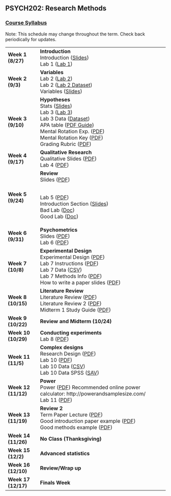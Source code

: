 ## PSYCH202: Research Methods
### <a href="https://marcuscappiello.github.io/teaching/PSYCH202/PSYCH202_Syllabus.pdf" target="blank">Course Syllabus</a> 

Note: This schedule may change throughout the term. Check back periodically for updates.

<table>
  <tbody>
    
  <tr><td><strong>Week 1 (8/27)</strong>  </td><td>  <strong>Introduction</strong> 
                                    <br>Introduction (<a href="https://marcuscappiello.github.io/teaching/PSYCH202/Slides/PSYC202_Lecture1_Intro.pdf" target="blank">Slides</a>)
                                    <br> Lab 1 (<a href="https://marcuscappiello.github.io/teaching/PSYCH202/Labs/PSYC202_Lab1_Library.pdf" target="blank">Lab 1</a>) </td></tr>

  <tr><td><strong>Week 2 (9/3)  </strong></td><td><strong>Variables</strong>
                                    <br> Lab 2 (<a href="https://marcuscappiello.github.io/teaching/PSYCH202/Labs/PSYC202_F19_Lab2.pdf" target="blank">Lab 2</a>) 
  <br> Lab 2 (<a href="https://marcuscappiello.github.io/teaching/PSYCH202/Labs/datasetNFAQ_S19.xlsx" target="blank">Lab 2 Dataset</a>)
  <br> Variables (<a href="https://marcuscappiello.github.io/teaching/PSYCH202/Slides/PSYC202_Lecture2_Variables.pdf" target="blank">Slides</a>)
  
  </td></tr>
                                    
                                    
  <tr><td><strong>Week 3 (9/10)  </strong></td><td><strong>Hypotheses</strong>
  <br> Stats  (<a href="https://marcuscappiello.github.io/teaching/PSYCH202/Slides/PSYC202_Lecture3_Stats.pdf" target="blank">Slides</a>)
  <br> Lab 3 (<a href="https://marcuscappiello.github.io/teaching/PSYCH202/Labs/PSYC202_Lab3_Tables.pdf" target="blank">Lab 3</a>) 
  <br> Lab 3 Data (<a href="https://marcuscappiello.github.io/teaching/PSYCH202/Labs/PSYC202_Lab_MRLNS_Gender_Age.xlsx" target="blank">Dataset</a>)
  <br> APA table (<a href="https://marcuscappiello.github.io/teaching/PSYCH202/Labs/Creating_APA_Tables.pdf" target="blank">PDF Guide</a>)
  <br> Mental Rotation Exp. (<a href="https://marcuscappiello.github.io/teaching/PSYCH202/Labs/mental_rotation_task.pdf" target="blank">PDF</a>)
  <br> Mental Rotation Key (<a href="https://marcuscappiello.github.io/teaching/PSYCH202/Labs/Mental_Rotation_Test_Key.pdf" target="blank">PDF</a>)
  <br> Grading Rubric (<a href="https://marcuscappiello.github.io/teaching/PSYCH202/Labs/Lab3_Grading_Rubric.pdf" target="blank">PDF</a>)
  
  
  </td></tr>
 
  <tr><td><strong>Week 4 (9/17)  </strong></td><td><strong>Qualitative Research</strong>
  <br>Qualitative Slides (<a href="https://marcuscappiello.github.io/teaching/PSYCH202/Slides/PSYC202_Lecture4_Qualitative_ToPost.pdf" target="blank">PDF</a>)
  <br>Lab 4 (<a href="https://marcuscappiello.github.io/teaching/PSYCH202/Labs/PSYC202_Lab4_Qualtrics_Update.pdf" target="blank">PDF</a>)
  
  </td></tr>
  <tr><td><strong>Week 5 (9/24)  </strong></td><td><strong>Review</strong>
  <br>Slides (<a href="https://marcuscappiello.github.io/teaching/PSYCH202/Slides/PSYC202_Lecture5_Review.pdf" target="blank">PDF</a>)
  
  <br>Lab 5 (<a href="https://marcuscappiello.github.io/teaching/PSYCH202/Labs/PSYC202_Lab5_Introductions.pdf" target="blank">PDF</a>)
  <br>Introduction Section (<a href="https://marcuscappiello.github.io/teaching/PSYCH202/Labs/PSYC202_Lab5_Introductions_Slides.pdf" target="blank">Slides</a>)
  <br>Bad Lab (<a href="https://marcuscappiello.github.io/teaching/PSYCH202/Labs/SampleLab_Problems.docx" target="blank">Doc</a>)
  <br>Good Lab (<a href="https://marcuscappiello.github.io/teaching/PSYCH202/Labs/SampleLab_good.docx" target="blank">Doc</a>)
  </td></tr>
  <tr><td><strong>Week 6 (9/31)  </strong></td><td><strong>Psychometrics</strong>
  <br>Slides (<a href="https://marcuscappiello.github.io/teaching/PSYCH202/Slides/PSYC202_Lecture6_PsychLevels.pdf" target="blank">PDF</a>)
  <br>Lab 6 (<a href="https://marcuscappiello.github.io/teaching/PSYCH202/Labs/PSYC202_Lab6_ReliabilityValidity.pdf" target="blank">PDF</a>)
  
  </td></tr>
  <tr><td><strong>Week 7 (10/8)  </strong></td><td><strong>Experimental Design</strong>
  <br>Experimental Design (<a href="https://marcuscappiello.github.io/teaching/PSYCH202/Slides/PSYC202_Lecture7_ExpDesign1.pdf" target="blank">PDF</a>)
  <br>Lab 7 Instructions (<a href="https://marcuscappiello.github.io/teaching/PSYCH202/Labs/PSYC202_Lab7_pairedTtestSPSS.pdf" target="blank">PDF</a>)
  <br>Lab 7 Data (<a href="https://marcuscappiello.github.io/teaching/PSYCH202/Labs/PSYC202_ChangeDetection_RT.csv" target="blank">CSV</a>)
  <br>Lab 7 Methods Info (<a href="https://marcuscappiello.github.io/teaching/PSYCH202/Labs/PSYC202_Lab7_MethodsInfo.pdf" target="blank">PDF</a>)
  <br>How to write a paper slides (<a href="https://marcuscappiello.github.io/teaching/PSYCH202/Slides/PSYC202_F19_WritingPapers.pdf" target="blank">PDF</a>)
  
  </td></tr>
  
  <tr><td><strong>Week 8 (10/15)  </strong></td><td><strong>Literature Review</strong>
  <br>Literature Review (<a href="https://marcuscappiello.github.io/teaching/PSYCH202/Slides/PSYC202_Lecture8_LiteratureReview.pdf" target="blank">PDF</a>)
  <br>Literature Review 2 (<a href="https://marcuscappiello.github.io/teaching/PSYCH202/Slides/PSYC202_LiteratureReview.pdf" target="blank">PDF</a>)
  <br>Midterm 1 Study Guide (<a href="https://marcuscappiello.github.io/teaching/PSYCH202/Slides/PSYC202_Midterm1_StudyGuide.pdf" target="blank">PDF</a>)
  </td></tr>
  
  <tr><td><strong>Week 9 (10/22)  </strong></td><td><strong>Review and Midterm (10/24)</strong></td></tr>
  <tr><td><strong>Week 10 (10/29) </strong></td><td><strong>Conducting experiments</strong>
  <br>Lab 8 (<a href="https://marcuscappiello.github.io/teaching/PSYCH202/Labs/PSYC202_Lab8_Introduction.pdf" target="blank">PDF</a>)
  </td></tr>
  <tr><td><strong>Week 11 (11/5) </strong></td><td><strong>Complex designs</strong>
  <br>Research Design (<a href="https://marcuscappiello.github.io/teaching/PSYCH202/Slides/PSYC202_Lecture9_ResearchDesign.pdf" target="blank">PDF</a>)
  <br>Lab 10 (<a href="https://marcuscappiello.github.io/teaching/PSYCH202/Labs/PSYC202_F19_Lab10.pdf" target="blank">PDF</a>)
  <br>Lab 10 Data (<a href="https://marcuscappiello.github.io/teaching/PSYCH202/Labs/Sample_Dataset_2014.csv" target="blank">CSV</a>)
  <br>Lab 10 Data SPSS (<a href="https://marcuscappiello.github.io/teaching/PSYCH202/Labs/Sample_Dataset_2014.sav" target="blank">SAV</a>)
  </td></tr>
  <tr><td><strong>Week 12 (11/12) </strong></td><td><strong>Power</strong>
  <br>Power (<a href="https://marcuscappiello.github.io/teaching/PSYCH202/Labs/PSYC202_Lecture10_Power.pdf" target="blank">PDF</a>)
  Recommended online power calculator: http://powerandsamplesize.com/
  <br>Lab 11 (<a href="https://marcuscappiello.github.io/teaching/PSYCH202/Labs/PSYC202_Lab11_Power.pdf" target="blank">PDF</a>)
  </td></tr>
  
  <tr><td><strong>Week 13 (11/19) </strong></td><td><strong>Review 2</strong>
  <br>Term Paper Lecture (<a href="https://marcuscappiello.github.io/teaching/PSYCH202/Slides/PSYC202_Lecture12_TermPaper.pdf" target="blank">PDF</a>)
  <br>Good introduction paper example (<a href="https://marcuscappiello.github.io/teaching/PSYCH202/Slides/PSYC202_GoodExamplePaper.pdf" target="blank">PDF</a>)
  <br>Good methods example (<a href="https://marcuscappiello.github.io/teaching/PSYCH202/Slides/PSYC202_ExampleGoodMethods.pdf" target="blank">PDF</a>)
  </td></tr>
  
  <tr><td><strong>Week 14 (11/26) </strong></td><td><strong>No Class (Thanksgiving)</strong></td></tr>
  <tr><td><strong>Week 15 (12/2) </strong></td><td><strong>Advanced statistics</strong></td></tr>
  <tr><td><strong>Week 16 (12/10) </strong></td><td><strong>Review/Wrap up</strong></td></tr>
  <tr><td><strong>Week 17 (12/17) </strong></td><td><strong>Finals Week</strong></td></tr>
  
